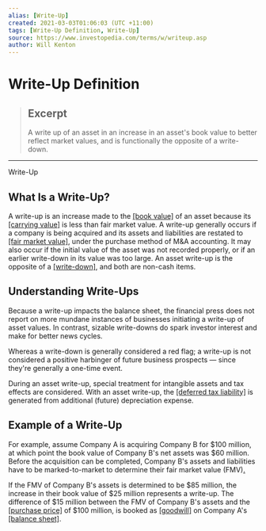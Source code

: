 ```yaml
---
alias: [Write-Up]
created: 2021-03-03T01:06:03 (UTC +11:00)
tags: [Write-Up Definition, Write-Up]
source: https://www.investopedia.com/terms/w/writeup.asp
author: Will Kenton
---
```


# Write-Up Definition

> ## Excerpt
> A write up of an asset in an increase in an asset's book value to better reflect market values, and is functionally the opposite of a write-down.

---

Write-Up
## What Is a Write-Up?

A write-up is an increase made to the [[book value]](https://www.investopedia.com/terms/b/bookvalue.asp) of an asset because its [[carrying value]](https://www.investopedia.com/terms/c/carryingvalue.asp) is less than fair market value. A write-up generally occurs if a company is being acquired and its assets and liabilities are restated to [[fair market value]](https://www.investopedia.com/terms/f/fairmarketvalue.asp), under the purchase method of M&A accounting. It may also occur if the initial value of the asset was not recorded properly, or if an earlier write-down in its value was too large. An asset write-up is the opposite of a [[write-down]](https://www.investopedia.com/terms/w/writedown.asp), and both are non-cash items.

## Understanding Write-Ups

Because a write-up impacts the balance sheet, the financial press does not report on more mundane instances of businesses initiating a write-up of asset values. In contrast, sizable write-downs do spark investor interest and make for better news cycles.

Whereas a write-down is generally considered a red flag; a write-up is not considered a positive harbinger of future business prospects — since they're generally a one-time event.

During an asset write-up, special treatment for intangible assets and tax effects are considered. With an asset write-up, the [[deferred tax liability]](https://www.investopedia.com/ask/answers/052915/what-are-some-examples-deferred-tax-liability.asp) is generated from additional (future) depreciation expense.

## Example of a Write-Up

For example, assume Company A is acquiring Company B for $100 million, at which point the book value of Company B's net assets was $60 million. Before the acquisition can be completed, Company B's assets and liabilities have to be marked-to-market to determine their fair market value (FMV)[.](https://www.investopedia.com/terms/f/fairmarketvalue.asp)

If the FMV of Company B's assets is determined to be $85 million, the increase in their book value of $25 million represents a write-up. The difference of $15 million between the FMV of Company B's assets and the [[purchase price]](https://www.investopedia.com/terms/p/purchaseprice.asp) of $100 million, is booked as [[goodwill]](https://www.investopedia.com/terms/g/goodwill.asp) on Company A's [[balance sheet]](https://www.investopedia.com/terms/b/balancesheet.asp).
